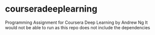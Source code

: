 # courseradeeplearning
Programming Assignment for Coursera Deep Learning by Andrew Ng
It would not be able to run as this repo does not include the dependencies
